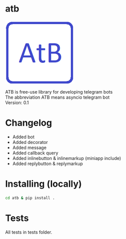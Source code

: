 # atb
![LOGO](images/AtB.png)

ATB is free-use library for developing telegram bots  
The abbreviation ATB means asyncio telegram bot  
Version: 0.1

# Changelog

- Added bot  
- Added decorator  
- Added message  
- Added callback query  
- Added inlinebutton & inlinemarkup (miniapp include)  
- Added replybutton & replymarkup

# Installing (locally)

```sh
cd atb & pip install .
```
# Tests
All tests in tests folder.
